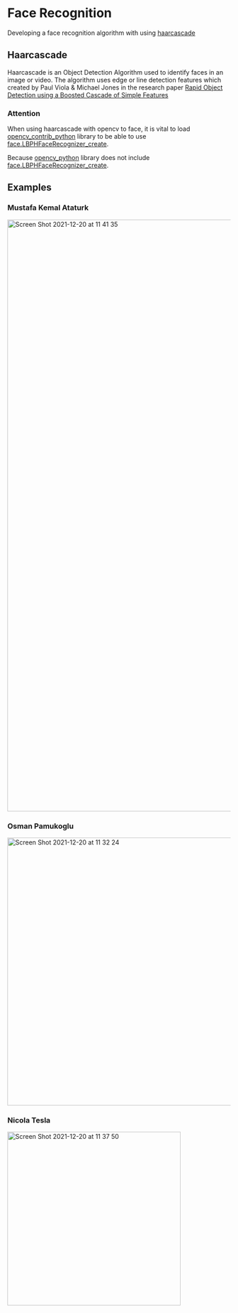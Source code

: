 
# Face Recognition

Developing a face recognition algorithm with using [haarcascade](https://github.com/opencv/opencv/tree/master/data/haarcascades)

## Haarcascade

Haarcascade is an Object Detection Algorithm used to identify faces in an image or video. 
The algorithm uses edge or line detection features which created by Paul Viola & Michael Jones in the research paper [Rapid Object Detection using a Boosted Cascade of Simple Features](https://ieeexplore.ieee.org/document/990517)



### Attention

When using haarcascade with opencv to face, it is vital to load [opencv_contrib_python](https://pypi.org/project/opencv-contrib-python/) library to be able to use [face.LBPHFaceRecognizer_create](https://docs.opencv.org/3.4/df/d25/classcv_1_1face_1_1LBPHFaceRecognizer.html).

Because [opencv_python](https://pypi.org/project/opencv-python/) library does not include [face.LBPHFaceRecognizer_create](https://docs.opencv.org/3.4/df/d25/classcv_1_1face_1_1LBPHFaceRecognizer.html).

## Examples

### Mustafa Kemal Ataturk

<img width="1332" alt="Screen Shot 2021-12-20 at 11 41 35" src="https://user-images.githubusercontent.com/29928837/146737945-8b1772f6-0f77-43a1-a39c-91e8d69bbc50.png">


### Osman Pamukoglu

<img width="603" alt="Screen Shot 2021-12-20 at 11 32 24" src="https://user-images.githubusercontent.com/29928837/146736975-6fbfb813-6937-4ab3-9924-bb75aa1baa9a.png">

### Nicola Tesla

<img width="391" alt="Screen Shot 2021-12-20 at 11 37 50" src="https://user-images.githubusercontent.com/29928837/146737510-2eba6cd7-726e-4ce9-9445-87191fdbcfde.png">



